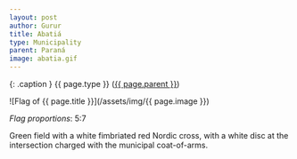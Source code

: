 ```yaml
---
layout: post
author: Gurur
title: Abatiá
type: Municipality
parent: Paraná
image: abatia.gif
---
```

{: .caption }
{{ page.type }} ([{{ page.parent }}](/2019/04/14/parana.html))

![Flag of {{ page.title }}](/assets/img/{{ page.image }})

*Flag proportions*: 5:7

Green field with a white fimbriated red Nordic cross, with a white disc at the intersection charged with the municipal coat-of-arms.